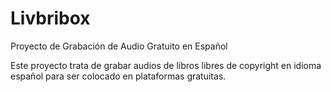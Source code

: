 # Livbribox
Proyecto de Grabación de Audio Gratuito en Español

Este proyecto trata de grabar audios de libros libres de copyright en idioma español para ser colocado en plataformas gratuitas.
